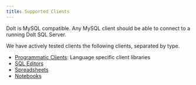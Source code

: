 ```yaml
---
title: Supported Clients
---
```


Dolt is MySQL compatible. Any MySQL client should be able to connect to a running Dolt SQL Server.

We have actively tested clients the following clients, separated by type.

* [Programmatic Clients](clients.md): Language specific client libraries
* [SQL Editors](sql-editors.md)
* [Spreadsheets](spreadsheets.md)
* [Notebooks](notebooks.md)

